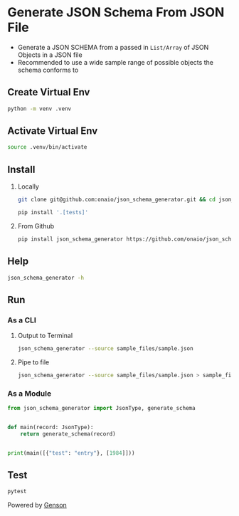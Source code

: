 # Generate JSON Schema From JSON File

- Generate a JSON SCHEMA from a passed in `List/Array` of JSON Objects in a JSON file
- Recommended to use a wide sample range of possible objects the schema conforms to

## Create Virtual Env

```bash
python -m venv .venv
```

## Activate Virtual Env

```bash
source .venv/bin/activate
```

## Install

1.  Locally

    ```bash
    git clone git@github.com:onaio/json_schema_generator.git && cd json_schema_generator

    pip install '.[tests]'
    ```

2.  From Github

    ```bash
    pip install json_schema_generator https://github.com/onaio/json_schema_generator/archive/main.zip
    ```

## Help

```bash
json_schema_generator -h
```

## Run

### As a CLI

1. Output to Terminal

   ```bash
   json_schema_generator --source sample_files/sample.json
   ```

2. Pipe to file

   ```bash
   json_schema_generator --source sample_files/sample.json > sample_files/schema.json
   ```

### As a Module

```python
from json_schema_generator import JsonType, generate_schema


def main(record: JsonType):
    return generate_schema(record)


print(main([{"test": "entry"}, [1984]]))

```

## Test

```bash
pytest
```

Powered by [Genson](https://github.com/wolverdude/GenSON)

